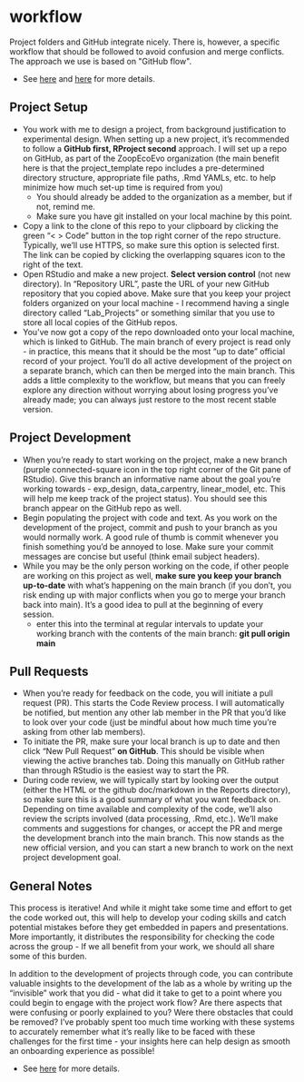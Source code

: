 # workflow
Project folders and GitHub integrate nicely. There is, however, a specific workflow that should be followed to avoid confusion and merge conflicts. The approach we use is based on "GitHub flow".
- See [here](https://docs.github.com/en/get-started/quickstart/github-flow) and [here](https://www.djmannion.net/code_review/) for more details.

## Project Setup  
- You work with me to design a project, from background justification to experimental design. When setting up a new project, it’s recommended to follow a **GitHub first, RProject second** approach. I will set up a repo on GitHub, as part of the ZoopEcoEvo organization (the main benefit here is that the project_template repo includes a pre-determined directory structure, appropriate file paths, .Rmd YAMLs, etc. to help minimize how much set-up time is required from you)
    - You should already be added to the organization as a member, but if not, remind me.
    - Make sure you have git installed on your local machine by this point.
- Copy a link to the clone of this repo to your clipboard by clicking the green “< > Code” button in the top right corner of the repo structure. Typically, we’ll use HTTPS, so make sure this option is selected first. The link can be copied by clicking the overlapping squares icon to the right of the text.
- Open RStudio and make a new project. **Select version control** (not new directory). In “Repository URL”, paste the URL of your new GitHub repository that you copied above. Make sure that you keep your project folders organized on your local machine - I recommend having a single directory called “Lab_Projects” or something similar that you use to store all local copies of the GitHub repos.
- You’ve now got a copy of the repo downloaded onto your local machine, which is linked to GitHub. The main branch of every project is read only - in practice, this means that it should be the most “up to date” official record of your project. You’ll do all active development of the project on a separate branch, which can then be merged into the main branch. This adds a little complexity to the workflow, but means that you can freely explore any direction without worrying about losing progress you’ve already made; you can always just restore to the most recent stable version.

## Project Development  
- When you’re ready to start working on the project, make a new branch (purple connected-square icon in the top right corner of the Git pane of RStudio). Give this branch an informative name about the goal you’re working towards - exp_design, data_carpentry, linear_model, etc. This will help me keep track of the project status). You should see this branch appear on the GitHub repo as well.
- Begin populating the project with code and text. As you work on the development of the project, commit and push to your branch as you would normally work. A good rule of thumb is commit whenever you finish something you’d be annoyed to lose. Make sure your commit messages are concise but useful (think email subject headers).
- While you may be the only person working on the code, if other people are working on this project as well, **make sure you keep your branch up-to-date** with what’s happening on the main branch (if you don’t, you risk ending up with major conflicts when you go to merge your branch back into main). It’s a good idea to pull at the beginning of every session.
    - enter this into the terminal at regular intervals to update your working branch with the contents of the main branch: **git pull origin main**

## Pull Requests
- When you’re ready for feedback on the code, you will initiate a pull request (PR). This starts the Code Review process. I will automatically be notified, but mention any other lab member in the PR that you’d like to look over your code (just be mindful about how much time you’re asking from other lab members).
- To initiate the PR, make sure your local branch is up to date and then click “New Pull Request” **on GitHub**. This should be visible when viewing the active branches tab. Doing this manually on GitHub rather than through RStudio is the easiest way to start the PR.
- During code review, we will typically start by looking over the output (either the HTML or the github doc/markdown in the Reports directory), so make sure this is a good summary of what you want feedback on. Depending on time available and complexity of the code, we’ll also review the scripts involved (data processing, .Rmd, etc.). We’ll make comments and suggestions for changes, or accept the PR and merge the development branch into the main branch. This now stands as the new official version, and you can start a new branch to work on the next project development goal.

## General Notes
This process is iterative! And while it might take some time and effort to get the code worked out, this will help to develop your coding skills and catch potential mistakes before they get embedded in papers and presentations. More importantly, it distributes the responsibility for checking the code across the group - If we all benefit from your work, we should all share some of this burden. 

In addition to the development of projects through code, you can contribute valuable insights to the development of the lab as a whole by writing up the “invisible” work that you did - what did it take to get to a point where you could begin to engage with the project work flow? Are there aspects that were confusing or poorly explained to you? Were there obstacles that could be removed? I’ve probably spent too much time working with these systems to accurately remember what it’s really like to be faced with these challenges for the first time - your insights here can help design as smooth an onboarding experience as possible!
- See [here](https://www.catharsisinsight.com/reports) for more details.
